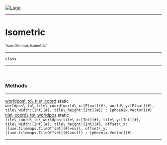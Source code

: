 
[![Logo](../../../images/logo.png)](../../../api/index.html)

---



<h1>Isometric</h1>
<small>`luxe.tilemaps.Isometric`</small>



---

`class`

---

&nbsp;
&nbsp;







<h3>Methods</h3> <hr/><span class="method apipage">
            <a name="worldpos_to_tile_coord"><a class="lift" href="#worldpos_to_tile_coord">worldpos\_to\_tile\_coord</a></a> <span class="inline-block static">static</span><div class="clear"></div><code class="signature apipage">worldpos\_to\_tile\_coord(world\_x:[Float](#)<span></span>, world\_y:[Float](#)<span></span>, tile\_width:[Int](#)<span></span>, tile\_height:[Int](#)<span></span>) : [phoenix.Vector](#)</code><br/><span class="small_desc_flat"></span>
        </span>
    <span class="method apipage">
            <a name="tile_coord_to_worldpos"><a class="lift" href="#tile_coord_to_worldpos">tile\_coord\_to\_worldpos</a></a> <span class="inline-block static">static</span><div class="clear"></div><code class="signature apipage">tile\_coord\_to\_worldpos(tile\_x:[Int](#)<span></span>, tile\_y:[Int](#)<span></span>, tile\_width:[Int](#)<span></span>, tile\_height:[Int](#)<span></span>, offset\_x:[luxe.tilemaps.TileOffset](#)<span>=null</span>, offset\_y:[luxe.tilemaps.TileOffset](#)<span>=null</span>) : [phoenix.Vector](#)</code><br/><span class="small_desc_flat"></span>
        </span>
    





---

&nbsp;
&nbsp;
&nbsp;
&nbsp;